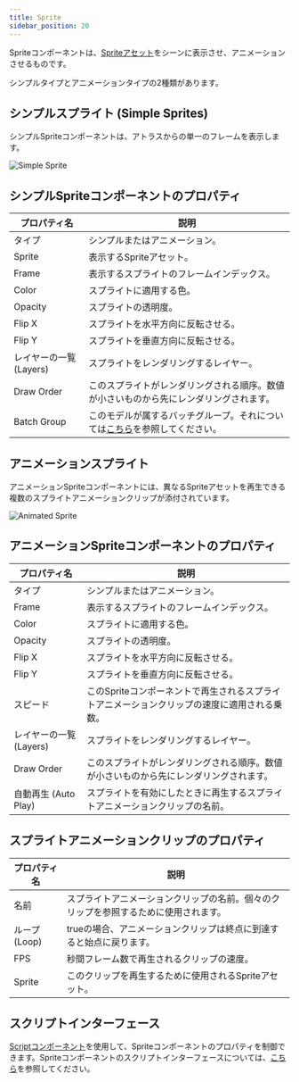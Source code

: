 ```yaml
---
title: Sprite
sidebar_position: 20
---
```


Spriteコンポーネントは、[Spriteアセット][1]をシーンに表示させ、アニメーションさせるものです。

シンプルタイプとアニメーションタイプの2種類があります。

## シンプルスプライト (Simple Sprites)

シンプルSpriteコンポーネントは、アトラスからの単一のフレームを表示します。

![Simple Sprite][2]

## シンプルSpriteコンポーネントのプロパティ

| プロパティ名    | 説明 |
|-------------|-------------|
| タイプ        | シンプルまたはアニメーション。 |
| Sprite      | 表示するSpriteアセット。 |
| Frame       | 表示するスプライトのフレームインデックス。 |
| Color       | スプライトに適用する色。 |
| Opacity     | スプライトの透明度。 |
| Flip X      | スプライトを水平方向に反転させる。 |
| Flip Y      | スプライトを垂直方向に反転させる。 |
| レイヤーの一覧 (Layers)      | スプライトをレンダリングするレイヤー。 |
| Draw Order  | このスプライトがレンダリングされる順序。数値が小さいものから先にレンダリングされます。 |
| Batch Group | このモデルが属するバッチグループ。それについては[こちら][6]を参照してください。 |

## アニメーションスプライト

アニメーションSpriteコンポーネントには、異なるSpriteアセットを再生できる複数のスプライトアニメーションクリップが添付されています。

![Animated Sprite][3]

## アニメーションSpriteコンポーネントのプロパティ

| プロパティ名   | 説明 |
|------------|-------------|
| タイプ       | シンプルまたはアニメーション。 |
| Frame      | 表示するスプライトのフレームインデックス。 |
| Color      | スプライトに適用する色。 |
| Opacity    | スプライトの透明度。 |
| Flip X     | スプライトを水平方向に反転させる。 |
| Flip Y     | スプライトを垂直方向に反転させる。 |
| スピード      | このSpriteコンポーネントで再生されるスプライトアニメーションクリップの速度に適用される乗数。 |
| レイヤーの一覧 (Layers)     | スプライトをレンダリングするレイヤー。 |
| Draw Order | このスプライトがレンダリングされる順序。数値が小さいものから先にレンダリングされます。 |
| 自動再生 (Auto Play)  | スプライトを有効にしたときに再生するスプライトアニメーションクリップの名前。 |

## スプライトアニメーションクリップのプロパティ

| プロパティ名 | 説明 |
|----------|-------------|
| 名前     | スプライトアニメーションクリップの名前。個々のクリップを参照するために使用されます。 |
| ループ (Loop)     | trueの場合、アニメーションクリップは終点に到達すると始点に戻ります。 |
| FPS      | 秒間フレーム数で再生されるクリップの速度。 |
| Sprite   | このクリップを再生するために使用されるSpriteアセット。 |

## スクリプトインターフェース

[Scriptコンポーネント][4]を使用して、Spriteコンポーネントのプロパティを制御できます。Spriteコンポーネントのスクリプトインターフェースについては、[こちら][5]を参照してください。


[1]: /user-manual/assets/sprites
[2]: /images/user-manual/scenes/components/component-sprite-simple.png
[3]: /images/user-manual/scenes/components/component-sprite-animated.png
[4]: /user-manual/packs/components/script
[5]: /api/pc.SpriteComponent.html
[6]: /user-manual/graphics/advanced-rendering/batching
